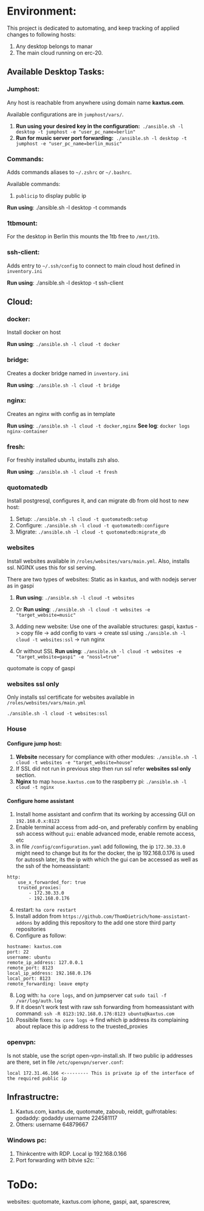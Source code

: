 # Environment:

This project is dedicated to automating, and keep tracking of applied changes to following hosts:

1. Any desktop belongs to manar
2. The main cloud running on erc-20.

## Available Desktop Tasks:

### Jumphost:

Any host is reachable from anywhere using domain name **kaxtus.com**.

Available configurations are in `jumphost/vars/`.

1. **Run using your desired key in the configuration:**``` ./ansible.sh -l desktop -t jumphost -e "user_pc_name=berlin"```
2. **Run for music server port forwarding:**``` ./ansible.sh -l desktop -t jumphost -e "user_pc_name=berlin_music"```
### Commands:

Adds commands aliases to `~/.zshrc` or `~/.bashrc`.

Available commands:

1. `publicip` to display public ip

**Run using**: ./ansible.sh -l desktop -t commands

### 1tbmount:

For the desktop in Berlin this mounts the 1tb free to `/mnt/1tb`.

### ssh-client:

Adds entry to `~/.ssh/config` to connect to main cloud host defined in `inventory.ini`

**Run using**: ./ansible.sh -l desktop -t ssh-client

## Cloud:

### docker:

Install docker on host

**Run using**: `./ansible.sh -l cloud -t docker`

### bridge:

Creates a docker bridge named in `inventory.ini`

**Run using**: `./ansible.sh -l cloud -t bridge`

### nginx:

Creates an nginx with config as in template

**Run using**: `./ansible.sh -l cloud -t docker,nginx`
**See log**: `docker logs nginx-container`
### fresh:

For freshly installed ubuntu, installs zsh also.

**Run using**: `./ansible.sh -l cloud -t fresh`

### quotomatedb

Install postgresql, configures it, and can migrate db from old host to new host:

1. Setup: `./ansible.sh -l cloud -t quotomatedb:setup`
2. Configure: `./ansible.sh -l cloud -t quotomatedb:configure`
3. Migrate: `./ansible.sh -l cloud -t quotomatedb:migrate_db`

### websites
Install websites available in `/roles/websites/vars/main.yml`. Also, installs ssl. NGINX uses this for ssl serving.

There are two types of websites: Static as in kaxtus, and with nodejs server as in gaspi

1. **Run using**: `./ansible.sh -l cloud -t websites`

2. Or **Run using**: `./ansible.sh -l cloud -t websites -e "target_website=music"`

3. Adding new website: Use one of the available structures: gaspi, kaxtus -> copy file -> add config to vars -> create ssl using `./ansible.sh -l cloud -t websites:ssl` -> run nginx

4. Or without SSL **Run using**: `./ansible.sh -l cloud -t websites -e "target_website=gaspi" -e "nossl=true"`

quotomate is copy of gaspi

### websites ssl only
Only installs ssl certificate for websites available in `/roles/websites/vars/main.yml`
```angular2html
./ansible.sh -l cloud -t websites:ssl
```

### House
#### Configure jump host:
1. **Website** necessary for compliance with other modules: `./ansible.sh -l cloud -t websites -e "target_website=house"`
2. If SSL did not run in previous step then run ssl refer **websites ssl only** section.
3. **Nginx** to map `house.kaxtus.com` to the raspberry pi: `./ansible.sh -l cloud -t nginx`
#### Configure home assistant
1. Install home assistant and confirm that its working by accessing GUI on `192.168.0.x:8123`
2. Enable terminal access from add-on, and preferably confirm by enabling ssh access without `gui`: enable advanced mode, enable remote access, etc
3. in file `/config/configuration.yaml` add following, the ip `172.30.33.0` might need to change but its for the docker, the ip 192.168.0.176 is used for autossh later, its the ip with which the gui can be accessed as well as the ssh of the homeassistant: 
```angular2html:
http:
    use_x_forwarded_for: true
    trusted_proxies:
        - 172.30.33.0
        - 192.168.0.176
```
4. restart: `ha core restart`
5. Install addon from `https://github.com/ThomDietrich/home-assistant-addons` by adding this repository to the add one store third party repositories
6. Configure as follow: 
```angular2html
hostname: kaxtus.com
port: 22
username: ubuntu
remote_ip_address: 127.0.0.1
remote_port: 8123
local_ip_address: 192.168.0.176
local_port: 8123
remote_forwarding: leave empty
```
8. Log with: `ha core logs`, and on jumpserver cat `sudo tail -f /var/log/auth.log`
9. If it doesn't work test with raw ssh forwarding from homeassistant with command: `ssh -R 8123:192.168.0.176:8123 ubuntu@kaxtus.com`
10. Possibile fixes: `ha core logs` -> find which ip address its complaining about replace this ip address to the truested_proxies

### openvpn:
Is not stable, use the script open-vpn-install.sh. If two public ip addresses are there, set in file `/etc/openvpn/server.conf`:
```angular2html
local 172.31.46.166 <--------- This is private ip of the interface of the required public ip
```

## Infrastructre:
1. Kaxtus.com, kaxtus.de, quotomate, zaboub, reiddt, gulfrotables: godaddy: godaddy username 224581117
2. Others: username 64879667

### Windows pc:
1. Thinkcentre with RDP. Local ip 192.168.0.166
2. Port forwarding with bitvie s2c: ``
# ToDo:
websites:
quotomate,
kaxtus.com
iphone,
gaspi,
aat,
sparescrew,
